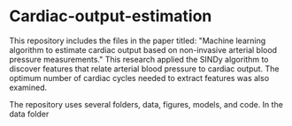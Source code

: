 # Cardiac-output-estimation
This repository includes the files in the paper titled: "Machine learning algorithm to estimate cardiac output based on non-invasive arterial blood pressure measurements."
This research applied the SINDy algorithm to discover features that relate arterial blood pressure to cardiac output. The optimum number of cardiac cycles needed to extract features was also examined.

The repository uses several folders, data, figures, models, and code. In the data folder
